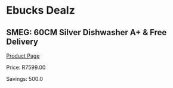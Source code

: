 
# Ebucks Dealz
## SMEG: 60CM Silver Dishwasher A+ & Free Delivery
[Product Page](https://www.ebucks.com/web/shop/productSelected.do?prodId=453392854&catId=704983786)

Price: R7599.00

Savings: 500.0


	